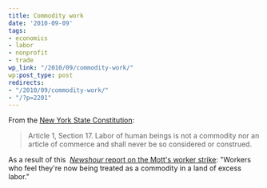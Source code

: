```yaml
---
title: Commodity work
date: '2010-09-09'
tags:
- economics
- labor
- nonprofit
- trade
wp_link: "/2010/09/commodity-work/"
wp:post_type: post
redirects:
- "/2010/09/commodity-work/"
- "/?p=2201"
---
```


From the [New York State Constitution](http://www.dos.state.ny.us/info/constitution.htm):

> Article 1, Section 17. Labor of human beings is not a commodity nor an article of commerce and shall never be so considered or construed.

As a result of this  [_Newshour_ report on the Mott's worker strike](http://www.pbs.org/newshour/bb/business/july-dec10/mott_09-06.html): "Workers who feel they're now being treated as a commodity in a land of excess labor."
